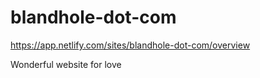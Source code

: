 # blandhole-dot-com

https://app.netlify.com/sites/blandhole-dot-com/overview

Wonderful website for love
